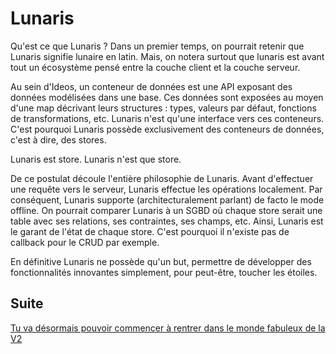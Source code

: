# Lunaris

Qu'est ce que Lunaris ? Dans un premier temps, on pourrait retenir que Lunaris signifie lunaire en latin. Mais, on notera surtout que lunaris est avant tout un écosystème pensé entre la couche client et la couche serveur.

Au sein d'Ideos, un conteneur de données est une API exposant des données modélisées dans une base. Ces données sont exposées au moyen d'une map décrivant leurs structures : types, valeurs par défaut, fonctions de transformations, etc.
Lunaris n'est qu'une interface vers ces conteneurs. C'est pourquoi Lunaris possède exclusivement des conteneurs de données, c'est à dire, des stores.

Lunaris est store. Lunaris n'est que store.

De ce postulat découle l'entière philosophie de Lunaris. Avant d'effectuer une requête vers le serveur, Lunaris effectue les opérations localement. Par conséquent, Lunaris supporte (architecturalement parlant) de facto le mode offline. 
On pourrait comparer Lunaris à un SGBD où chaque store serait une table avec ses relations, ses contraintes, ses champs, etc. Ainsi, Lunaris est le garant de l'état de chaque store. C'est pourquoi il n'existe pas de callback pour le CRUD par exemple.

En définitive Lunaris ne possède qu'un but, permettre de développer des fonctionnalités innovantes simplement, pour peut-être, toucher les étoiles.

## Suite

[Tu va désormais pouvoir commencer à rentrer dans le monde fabuleux de la V2](part1.md)
